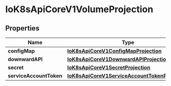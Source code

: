 
# IoK8sApiCoreV1VolumeProjection

## Properties
Name | Type | Description | Notes
------------ | ------------- | ------------- | -------------
**configMap** | [**IoK8sApiCoreV1ConfigMapProjection**](IoK8sApiCoreV1ConfigMapProjection.md) |  |  [optional]
**downwardAPI** | [**IoK8sApiCoreV1DownwardAPIProjection**](IoK8sApiCoreV1DownwardAPIProjection.md) |  |  [optional]
**secret** | [**IoK8sApiCoreV1SecretProjection**](IoK8sApiCoreV1SecretProjection.md) |  |  [optional]
**serviceAccountToken** | [**IoK8sApiCoreV1ServiceAccountTokenProjection**](IoK8sApiCoreV1ServiceAccountTokenProjection.md) |  |  [optional]



